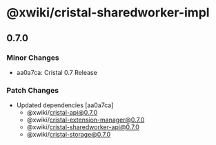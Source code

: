 # @xwiki/cristal-sharedworker-impl

## 0.7.0

### Minor Changes

- aa0a7ca: Cristal 0.7 Release

### Patch Changes

- Updated dependencies [aa0a7ca]
  - @xwiki/cristal-api@0.7.0
  - @xwiki/cristal-extension-manager@0.7.0
  - @xwiki/cristal-sharedworker-api@0.7.0
  - @xwiki/cristal-storage@0.7.0
